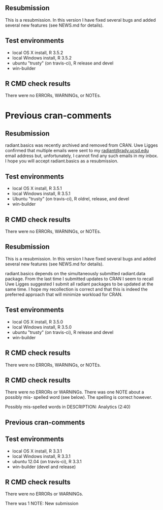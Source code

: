 ## Resubmission

This is a resubmission. In this version I have fixed several bugs and added several new features (see NEWS.md for details).

## Test environments

* local OS X install, R 3.5.2
* local Windows install, R 3.5.2
* ubuntu "trusty" (on travis-ci), R release and devel
* win-builder

## R CMD check results

There were no ERRORs, WARNINGs, or NOTEs. 

# Previous cran-comments

## Resubmission

radiant.basics was recently archived and removed from CRAN. Uwe Ligges confirmed that multiple emails were sent to my radiant@rady.ucsd.edu email address but, unfortunately, I cannot find any such emails in my inbox. I hope you will accept radiant.basics as a resubmission.

## Test environments

* local OS X install, R 3.5.1
* local Windows install, R 3.5.1
* Ubuntu "trusty" (on travis-ci), R oldrel, release, and devel
* win-builder

## R CMD check results

There were no ERRORs, WARNINGs, or NOTEs. 

## Resubmission

This is a resubmission. In this version I have fixed several bugs and added several new features (see NEWS.md for details).

radiant.basics depends on the simultaneously submitted radiant.data package. From the last time I submitted updates to CRAN I seem to recall Uwe Ligges suggested I submit all radiant packages to be updated at the same time. I hope my recollection is correct and that this is indeed the preferred approach that will minimize workload for CRAN.

## Test environments

* local OS X install, R 3.5.0
* local Windows install, R 3.5.0
* ubuntu "trusty" (on travis-ci), R release and devel
* win-builder

## R CMD check results

There were no ERRORs, WARNINGs, or NOTEs. 

## R CMD check results

There were no ERRORs or WARNINGs. There was one NOTE about a possibly mis-
spelled word (see below). The spelling is correct however.

Possibly mis-spelled words in DESCRIPTION:
  Analytics (2:40)

## Previous cran-comments

## Test environments

* local OS X install, R 3.3.1
* local Windows install, R 3.3.1
* ubuntu 12.04 (on travis-ci), R 3.3.1
* win-builder (devel and release)

## R CMD check results
There were no ERRORs or WARNINGs.

There was 1 NOTE: New submission
